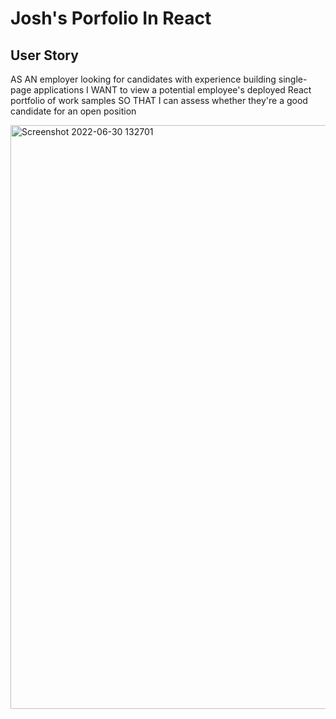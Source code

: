 # Josh's Porfolio In React 

## User Story 
AS AN employer looking for candidates with experience building single-page applications
I WANT to view a potential employee's deployed React portfolio of work samples
SO THAT I can assess whether they're a good candidate for an open position 

<img width="934" alt="Screenshot 2022-06-30 132701" src="https://user-images.githubusercontent.com/79293495/176740339-f8911424-92c8-4697-87bf-ddb05db9aa4d.png">

